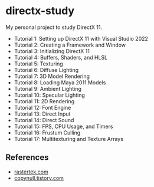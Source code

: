 # directx-study

My personal project to study DirectX 11.  
- Tutorial 1: Setting up DirectX 11 with Visual Studio 2022
- Tutorial 2: Creating a Framework and Window
- Tutorial 3: Initializing DirectX 11
- Tutorial 4: Buffers, Shaders, and HLSL
- Tutorial 5: Texturing
- Tutorial 6: Diffuse Lighting
- Tutorial 7: 3D Model Rendering
- Tutorial 8: Loading Maya 2011 Models
- Tutorial 9: Ambient Lighting
- Tutorial 10: Specular Lighting
- Tutorial 11: 2D Rendering
- Tutorial 12: Font Engine
- Tutorial 13: Direct Input
- Tutorial 14: Direct Sound
- Tutorial 15: FPS, CPU Usage, and Timers
- Tutorial 16: Frustum Culling
- Tutorial 17: Multitexturing and Texture Arrays

## References
- [rastertek.com](https://www.rastertek.com/tutdx11s3.html)
- [copynull.tistory.com](https://copynull.tistory.com/category/DirectX%2011)
